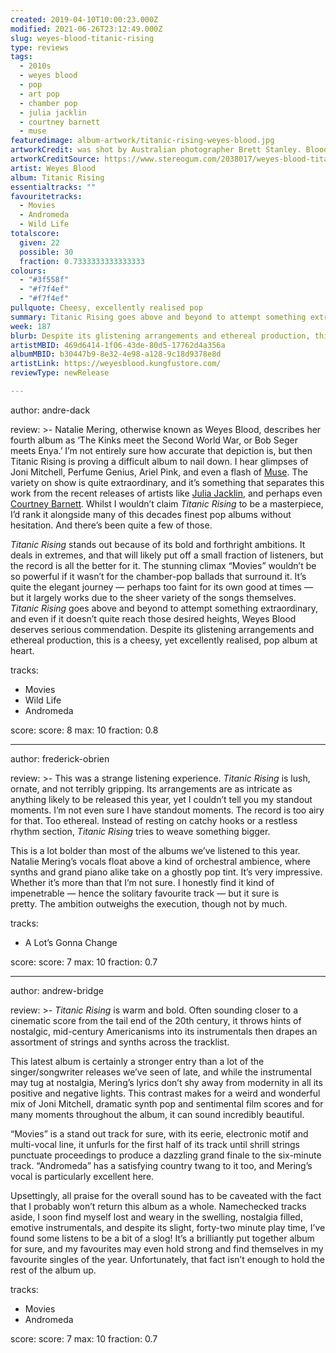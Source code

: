 ```yaml
---
created: 2019-04-10T10:00:23.000Z
modified: 2021-06-26T23:12:49.000Z
slug: weyes-blood-titanic-rising
type: reviews
tags:
  - 2010s
  - weyes blood
  - pop
  - art pop
  - chamber pop
  - julia jacklin
  - courtney barnett
  - muse
featuredimage: album-artwork/titanic-rising-weyes-blood.jpg
artworkCredit: was shot by Australian photographer Brett Stanley. Blood saw the bedroom as an expression of modern individualism. ‘It’s kind of like the waters have risen over this bedroom which to me is symbolic of kind of a subconscious altar that all young people in western culture create for themselves,’ she said. 
artworkCreditSource: https://www.stereogum.com/2038017/weyes-blood-titanic-rising-interview-underwater-cover/interviews/
artist: Weyes Blood
album: Titanic Rising
essentialtracks: ""
favouritetracks:
  - Movies
  - Andromeda
  - Wild Life
totalscore:
  given: 22
  possible: 30
  fraction: 0.7333333333333333
colours:
  - "#3f558f"
  - "#f7f4ef"
  - "#f7f4ef"
pullquote: Cheesy, excellently realised pop
summary: Titanic Rising goes above and beyond to attempt something extraordinary, and even if it doesn’t quite reach those desired heights, Weyes Blood deserves serious commendation.
week: 187
blurb: Despite its glistening arrangements and ethereal production, this is a cheesy, yet excellently realised, pop album at heart; bold and forthright.
artistMBID: 469d6414-1f06-43de-80d5-17762d4a356a
albumMBID: b30447b9-8e32-4e98-a128-9c18d9378e8d
artistLink: https://weyesblood.kungfustore.com/
reviewType: newRelease

---
```


author: andre-dack

review: >-
  Natalie Mering, otherwise known as Weyes Blood, describes her fourth album as ‘The Kinks meet the Second World War, or Bob Seger meets Enya.’ I’m not entirely sure how accurate that depiction is, but then Titanic Rising is proving a difficult album to nail down. I hear glimpses of Joni Mitchell, Perfume Genius, Ariel Pink, and even a flash of [Muse](/reviews/muse-origin-of-symmetry/). The variety on show is quite extraordinary, and it’s something that separates this work from the recent releases of artists like [Julia Jacklin](/reviews/julia-jacklin-crushing/), and perhaps even [Courtney Barnett](/reviews/courtney-barnett-tell-me-how-you-really-feel/). Whilst I wouldn’t claim *Titanic Rising* to be a masterpiece, I’d rank it alongside many of this decades finest pop albums without hesitation. And there’s been quite a few of those.

  *Titanic Rising* stands out because of its bold and forthright ambitions. It deals in extremes, and that will likely put off a small fraction of listeners, but the record is all the better for it. The stunning climax “Movies” wouldn’t be so powerful if it wasn’t for the chamber-pop ballads that surround it. It’s quite the elegant journey — perhaps too faint for its own good at times — but it largely works due to the sheer variety of the songs themselves. *Titanic Rising* goes above and beyond to attempt something extraordinary, and even if it doesn’t quite reach those desired heights, Weyes Blood deserves serious commendation. Despite its glistening arrangements and ethereal production, this is a cheesy, yet excellently realised, pop album at heart.

tracks:
  - Movies
  - ­­Wild Life
  - ­­Andromeda

score:
  score: 8
  max: 10
  fraction: 0.8

---
author: frederick-obrien

review: >-
  This was a strange listening experience. *Titanic Rising* is lush, ornate, and not terribly gripping. Its arrangements are as intricate as anything likely to be released this year, yet I couldn’t tell you my standout moments. I’m not even sure I have standout moments. The record is too airy for that. Too ethereal. Instead of resting on catchy hooks or a restless rhythm section, *Titanic Rising* tries to weave something bigger.

  This is a lot bolder than most of the albums we’ve listened to this year. Natalie Mering’s vocals float above a kind of orchestral ambience, where synths and grand piano alike take on a ghostly pop tint. It’s very impressive. Whether it’s more than that I’m not sure. I honestly find it kind of impenetrable — hence the solitary favourite track — but it sure is pretty. The ambition outweighs the execution, though not by much.

tracks:
  - A Lot’s Gonna Change

score:
  score: 7
  max: 10
  fraction: 0.7

---
author: andrew-bridge

review: >-
  *Titanic Rising* is warm and bold. Often sounding closer to a cinematic score from the tail end of the 20th century, it throws hints of nostalgic, mid-century Americanisms into its instrumentals then drapes an assortment of strings and synths across the tracklist.

  This latest album is certainly a stronger entry than a lot of the singer/songwriter releases we’ve seen of late, and while the instrumental may tug at nostalgia, Mering’s lyrics don’t shy away from modernity in all its positive and negative lights. This contrast makes for a weird and wonderful mix of Joni Mitchell, dramatic synth pop and sentimental film scores and for many moments throughout the album, it can sound incredibly beautiful.

  “Movies” is a stand out track for sure, with its eerie, electronic motif and multi-vocal line, it unfurls for the first half of its track until shrill strings punctuate proceedings to produce a dazzling grand finale to the six-minute track. “Andromeda” has a satisfying country twang to it too, and Mering’s vocal is particularly excellent here.

  Upsettingly, all praise for the overall sound has to be caveated with the fact that I probably won’t return this album as a whole. Namechecked tracks aside, I soon find myself lost and weary in the swelling, nostalgia filled, emotive instrumentals, and despite its slight, forty-two minute play time, I’ve found some listens to be a bit of a slog! It’s a brilliantly put together album for sure, and my favourites may even hold strong and find themselves in my favourite singles of the year. Unfortunately, that fact isn’t enough to hold the rest of the album up.

tracks:
  - Movies
  - ­­Andromeda

score:
  score: 7
  max: 10
  fraction: 0.7
